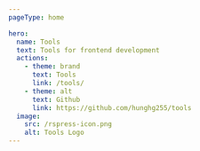 ```yaml
---
pageType: home

hero:
  name: Tools
  text: Tools for frontend development
  actions:
    - theme: brand
      text: Tools
      link: /tools/
    - theme: alt
      text: Github
      link: https://github.com/hunghg255/tools
  image:
    src: /rspress-icon.png
    alt: Tools Logo
---
```

